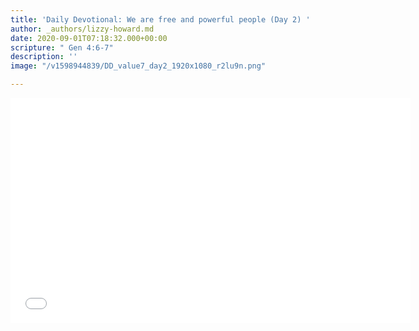```yaml
---
title: 'Daily Devotional: We are free and powerful people (Day 2) '
author: _authors/lizzy-howard.md
date: 2020-09-01T07:18:32.000+00:00
scripture: " Gen 4:6-7"
description: ''
image: "/v1598944839/DD_value7_day2_1920x1080_r2lu9n.png"

---
```

<iframe src="[https://player.vimeo.com/video/453555990](https://player.vimeo.com/video/453555990 "https://player.vimeo.com/video/453555990")" width="640" height="360" frameborder="0" allow="autoplay; fullscreen" allowfullscreen></iframe>